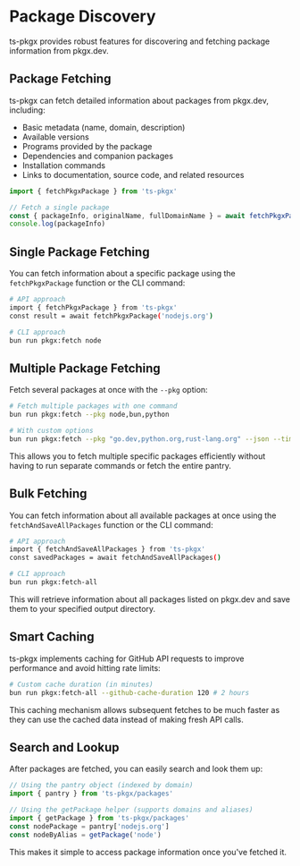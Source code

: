 # Package Discovery

ts-pkgx provides robust features for discovering and fetching package information from pkgx.dev.

## Package Fetching

ts-pkgx can fetch detailed information about packages from pkgx.dev, including:

- Basic metadata (name, domain, description)
- Available versions
- Programs provided by the package
- Dependencies and companion packages
- Installation commands
- Links to documentation, source code, and related resources

```typescript
import { fetchPkgxPackage } from 'ts-pkgx'

// Fetch a single package
const { packageInfo, originalName, fullDomainName } = await fetchPkgxPackage('node')
console.log(packageInfo)
```

## Single Package Fetching

You can fetch information about a specific package using the `fetchPkgxPackage` function or the CLI command:

```bash
# API approach
import { fetchPkgxPackage } from 'ts-pkgx'
const result = await fetchPkgxPackage('nodejs.org')

# CLI approach
bun run pkgx:fetch node
```

## Multiple Package Fetching

Fetch several packages at once with the `--pkg` option:

```bash
# Fetch multiple packages with one command
bun run pkgx:fetch --pkg node,bun,python

# With custom options
bun run pkgx:fetch --pkg "go.dev,python.org,rust-lang.org" --json --timeout 60000
```

This allows you to fetch multiple specific packages efficiently without having to run separate commands or fetch the entire pantry.

## Bulk Fetching

You can fetch information about all available packages at once using the `fetchAndSaveAllPackages` function or the CLI command:

```bash
# API approach
import { fetchAndSaveAllPackages } from 'ts-pkgx'
const savedPackages = await fetchAndSaveAllPackages()

# CLI approach
bun run pkgx:fetch-all
```

This will retrieve information about all packages listed on pkgx.dev and save them to your specified output directory.

## Smart Caching

ts-pkgx implements caching for GitHub API requests to improve performance and avoid hitting rate limits:

```bash
# Custom cache duration (in minutes)
bun run pkgx:fetch-all --github-cache-duration 120 # 2 hours
```

This caching mechanism allows subsequent fetches to be much faster as they can use the cached data instead of making fresh API calls.

## Search and Lookup

After packages are fetched, you can easily search and look them up:

```typescript
// Using the pantry object (indexed by domain)
import { pantry } from 'ts-pkgx/packages'

// Using the getPackage helper (supports domains and aliases)
import { getPackage } from 'ts-pkgx/packages'
const nodePackage = pantry['nodejs.org']
const nodeByAlias = getPackage('node')
```

This makes it simple to access package information once you've fetched it.
